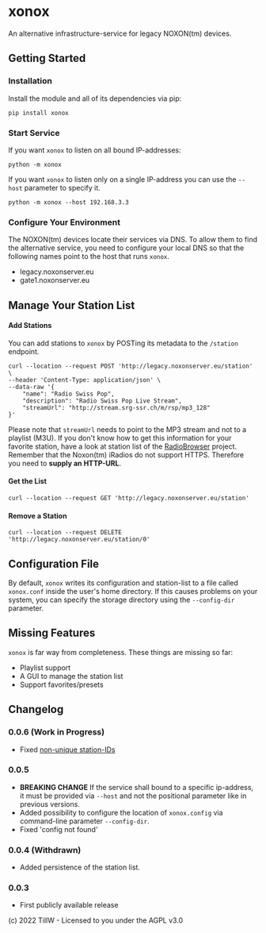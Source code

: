 # xonox
An alternative infrastructure-service for legacy NOXON(tm) devices.

## Getting Started
### Installation
Install the module and all of its dependencies via pip:
```
pip install xonox
```

### Start Service
If you want `xonox` to listen on all bound IP-addresses:
```
python -m xonox
```
If you want `xonox` to listen only on a single IP-address you can use the `--host` parameter to specify it.
```
python -m xonox --host 192.168.3.3
```

### Configure Your Environment
The NOXON(tm) devices locate their services via DNS. To allow them to find the alternative service, you need to configure your local DNS so that the following names point to the host that runs `xonox`.
- legacy.noxonserver.eu
- gate1.noxonserver.eu

## Manage Your Station List
#### Add Stations
You can add stations to `xonox` by POSTing its metadata to the `/station` endpoint.
```
curl --location --request POST 'http://legacy.noxonserver.eu/station' \
--header 'Content-Type: application/json' \
--data-raw '{
    "name": "Radio Swiss Pop",
    "description": "Radio Swiss Pop Live Stream",
    "streamUrl": "http://stream.srg-ssr.ch/m/rsp/mp3_128"
}'
```
Please note that `streamUrl` needs to point to the MP3 stream and not to a playlist (M3U). If you don't know how to get this information for your favorite station, have a look at station list of the [RadioBrowser](https://www.radio-browser.info/) project.
Remember that the Noxon(tm) iRadios do not support HTTPS. Therefore you need to __supply an HTTP-URL__.

#### Get the List
```
curl --location --request GET 'http://legacy.noxonserver.eu/station'
```

#### Remove a Station
```
curl --location --request DELETE 'http://legacy.noxonserver.eu/station/0'
```

## Configuration File
By default, `xonox` writes its configuration and station-list to a file called `xonox.conf` inside the user's home directory. If this causes problems on your system, you can specify the storage directory using the `--config-dir` parameter.


## Missing Features
`xonox` is far way from completeness. These things are missing so far:
- Playlist support
- A GUI to manage the station list
- Support favorites/presets


## Changelog
### 0.0.6 (Work in Progress)
- Fixed [non-unique station-IDs](https://github.com/x789/xonox/issues/3)

### 0.0.5
- __BREAKING CHANGE__ If the service shall bound to a specific ip-address, it must be provided via `--host` and not the positional parameter like in previous versions.
- Added possibility to configure the location of `xonox.config` via command-line parameter `--config-dir`.
- Fixed 'config not found'

### 0.0.4 (Withdrawn)
- Added persistence of the station list.

### 0.0.3
- First publicly available release

(c) 2022 TillW - Licensed to you under the AGPL v3.0